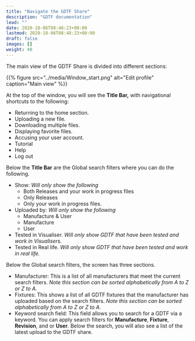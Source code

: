 ```yaml
---
title: "Navigate the GDTF Share"
description: "GDTF documentation"
lead: ""
date: 2020-10-06T08:48:23+00:00
lastmod: 2020-10-06T08:48:23+00:00
draft: false
images: []
weight: 40
---
```


The main view of the GDTF Share is divided into different sections:

{{% figure src="../media/Window_start.png" alt="Edit profile" caption="Main view" %}}

At the top of the window, you will see the **Title Bar,** with navigational shortcuts to the following:

*   Returning to the home section.
*   Uploading a new file.
*   Downloading multiple files.
*   Displaying favorite files.
*   Accusing your user account.
*   Tutorial
*   Help
*   Log out

Below the **Title Bar** are the Global search filters where you can do the following.

*   Show: _Will only show the following_
    *   Both Releases and your work in progress files
    *   Only Releases
    *   Only your work in progress files.
*   Uploaded by: _Will only show the following_
    *   Manufacture & User
    *   Manufacture
    *   User
*   Tested in Visualiser. _Will only show GDTF that have been tested and work in Visualisers._
*   Tested in Real life. _Will only show GDTF that have been tested and work in real life._

Below the Global search filters, the screen has three sections.

*   Manufacturer: This is a list of all manufacturers that meet the current search filters. _Note this section can be sorted alphabetically from A to Z or Z to A._
*   Fixtures: This shows a list of all GDTF fixtures that the manufacturer has uploaded based on the search filters. _Note this section can be sorted alphabetically from A to Z or Z to A._
*   Keyword search field: This field allows you to search for a GDTF via a keyword. You can apply search filters for **Manufacture**, **Fixture**, **Revision**, and or **User**. Below the search, you will also see a list of the latest upload to the GDTF share.

